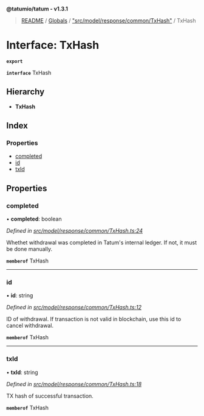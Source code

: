**@tatumio/tatum - v1.3.1**

> [README](../README.md) / [Globals](../globals.md) / ["src/model/response/common/TxHash"](../modules/_src_model_response_common_txhash_.md) / TxHash

# Interface: TxHash

**`export`** 

**`interface`** TxHash

## Hierarchy

* **TxHash**

## Index

### Properties

* [completed](_src_model_response_common_txhash_.txhash.md#completed)
* [id](_src_model_response_common_txhash_.txhash.md#id)
* [txId](_src_model_response_common_txhash_.txhash.md#txid)

## Properties

### completed

•  **completed**: boolean

*Defined in [src/model/response/common/TxHash.ts:24](https://github.com/tatumio/tatum-js/blob/8f0f126/src/model/response/common/TxHash.ts#L24)*

Whethet withdrawal was completed in Tatum's internal ledger. If not, it must be done manually.

**`memberof`** TxHash

___

### id

•  **id**: string

*Defined in [src/model/response/common/TxHash.ts:12](https://github.com/tatumio/tatum-js/blob/8f0f126/src/model/response/common/TxHash.ts#L12)*

ID of withdrawal. If transaction is not valid in blockchain, use this id to cancel withdrawal.

**`memberof`** TxHash

___

### txId

•  **txId**: string

*Defined in [src/model/response/common/TxHash.ts:18](https://github.com/tatumio/tatum-js/blob/8f0f126/src/model/response/common/TxHash.ts#L18)*

TX hash of successful transaction.

**`memberof`** TxHash

